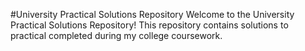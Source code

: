 #University Practical Solutions Repository
Welcome to the University Practical Solutions Repository! This repository contains solutions to practical completed during my college coursework. 
